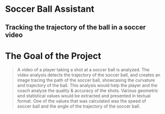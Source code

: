 # Soccer Ball Assistant

## Tracking the trajectory of the ball in a soccer video

# The Goal of the Project

> A video of a player taking a shot at a soccer ball is analyzed. The video analysis detects the trajectory of the soccer ball, and creates an image tracing the path of the soccer ball, showcasing the curvature and trajectory of the ball. This analysis would help the player and the coach analyze the quality & accuracy of the shots. Various geometric and statistical values would be extracted and presented in textual format. One of the values that was calculated was the speed of soccer ball and the angle of the trajectory of the soccer ball.
